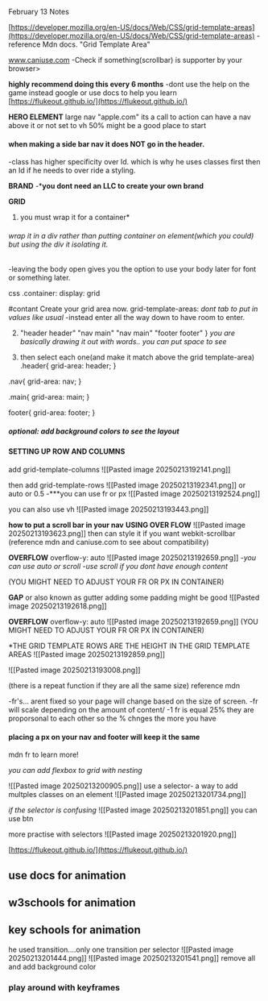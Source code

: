February 13 Notes

[https://developer.mozilla.org/en-US/docs/Web/CSS/grid-template-areas](https://developer.mozilla.org/en-US/docs/Web/CSS/grid-template-areas)
-reference Mdn docs. "Grid Template Area"

www.caniuse.com
-Check if something(scrollbar) is supporter by your browser>

**highly recommend doing this every 6 months**
-dont use the help on the game instead google or use docs to help you learn
[https://flukeout.github.io/](https://flukeout.github.io/)



**HERO ELEMENT**
large nav "apple.com"
its a call to action
can have a nav above it or not
set to vh 50% might be a good place to start

#### when making a side bar nav it does NOT go in the header.

-class has higher specificity over Id. which is why he uses classes first then an Id if he needs to over ride a styling. 

**BRAND**
-***you dont need an LLC to create your own brand**

**GRID**

1.  you must wrap it for a container*
###### wrap it in a div rather than putting container on element(which you could) but using the div it isolating it. 
-leaving the body open gives you the option to use your body later for font or something later. 

css
.container:
display: grid

#contant Create your grid area now.
grid-template-areas:
*dont tab to put in values like usual*
-instead enter all the way down to have room to enter.

2. "header header"
"nav    main"
"nav    main"
"footer footer"
}
*you are basically drawing it out with words.. you can put space to see*

3. then select each one(and make it match above the grid template-area)
.header{
grid-area: header;
}

.nav{
grid-area: nav;
}

.main{
grid-area: main;
}

footer{
grid-area: footer;
}

##### optional: add background colors to see the layout

#### SETTING UP ROW AND COLUMNS
add grid-template-columns
![[Pasted image 20250213192141.png]]

then add
grid-template-rows
![[Pasted image 20250213192341.png]]
or auto or 0.5
-***you can use fr or px
![[Pasted image 20250213192524.png]]

you can also use vh
![[Pasted image 20250213193443.png]]

**how to put a scroll bar in your nav**
**USING OVER FLOW**
![[Pasted image 20250213193623.png]]
then can style it if you want webkit-scrollbar (reference mdn and caniuse.com to see about compatibility)

**OVERFLOW**
overflow-y: auto 
![[Pasted image 20250213192659.png]]
-*you can use auto or scroll*
-*use scroll if you dont have enough content*

(YOU MIGHT NEED TO ADJUST YOUR FR OR PX IN CONTAINER)

**GAP**
or also known as gutter
adding some padding might be good
![[Pasted image 20250213192618.png]]

**OVERFLOW**
overflow-y: auto
![[Pasted image 20250213192659.png]]
(YOU MIGHT NEED TO ADJUST YOUR FR OR PX IN CONTAINER)

*THE GRID TEMPLATE ROWS ARE THE HEIGHT IN THE GRID TEMPLATE AREAS
![[Pasted image 20250213192859.png]]

![[Pasted image 20250213193008.png]]

(there is a repeat function if they are all the same size) reference mdn

-fr's... arent fixed so your page will change based on the size of screen. 
-fr will scale depending on the amount of content/
-1 fr is equal 25% they are proporsonal to each other so the % chnges the more you have

#### placing a px on your nav and footer will keep it the same

mdn fr to learn more!

*you can add flexbox to grid with nesting*

![[Pasted image 20250213200905.png]]
use a selector-
a way to add multples classes on an element
![[Pasted image 20250213201734.png]]

*if the selector is confusing*
![[Pasted image 20250213201851.png]]
you can use btn

more practise with selectors
![[Pasted image 20250213201920.png]]

[https://flukeout.github.io/](https://flukeout.github.io/)

## use docs for animation
## w3schools for animation
## key schools for animation
he used transition....only one transition per selector
![[Pasted image 20250213201444.png]]
![[Pasted image 20250213201541.png]]
remove all and add background color

### play around with keyframes

